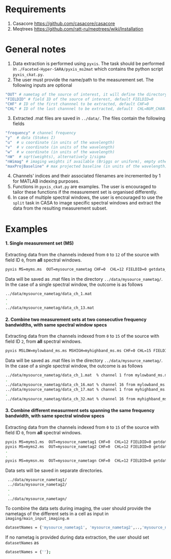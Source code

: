 # Requirements
1. Casacore https://github.com/casacore/casacore
2. Meqtrees https://github.com/ratt-ru/meqtrees/wiki/Installation

# General notes
1. Data extraction is performed using `pyxis`. The task should be performed in `./Faceted-Hyper-SARA/pyxis_ms2mat` which contains the python script `pyxis_ckat.py`.
2. The user must provide the name/path to the measurement set. The following inputs are optional
```bash
"OUT" # nametag of the source of interest, it will define the directory of the extracted data, default OUT=""
"FIELDID" # field ID of the source of interest, default FIELDID=0
"CHF" # ID of the first channnel to be extracted, default CHF=0
"CHL" # ID of the last channnel to be extracted, default  CHL=NUM_CHAN.
```
3. Extracted .mat files are saved in `../data/`. The files contain the following fields
```bash
"frequency" # channel frequency                       
"y"  # data (Stokes I)
"u"  # u coordinate (in units of the wavelength)
"v"  # v coordinate (in units of the wavelength)
"w"  # w coordinate (in units of the wavelength)                       
"nW"  # sqrt(weights), alternatively 1/sigma
"nWimag" # imaging weights if available (Briggs or uniform), empty otherwise
"maxProjBaseline" # max projected baseline (in units of the wavelength)
```
4. Channels' indices and their associated filenames are incremented by 1 for MATLAB indexing purposes.
5. Functions in `pyxis_ckat.py` are examples. The user is encouraged to tailor these functions if the measurement set is organised differently.
6. In case of multiple spectral windows, the user is encouraged to use the  `split` task in CASA to image specific spectral windows and extract the data from the resulting measurement subset.

# Examples
#### 1. Single measurement set (MS)

Extracting data from the channels indexed from  `0` to `12` of the source with field ID `0`, from **all** spectral windows.
```bash
pyxis MS=myms.ms  OUT=mysource_nametag CHF=0  CHL=12 FIELDID=0 getdata_ms
```
Data will be saved  as .mat files in the directory `../data/mysource_nametag/`. In the case of a single spectral window, the outcome is as follows
```bash
../data/mysource_nametag/data_ch_1.mat
.
.
../data/mysource_nametag/data_ch_13.mat
```
#### 2. Combine two measurement sets at two consecutive frequency bandwidths, with same spectral window specs
Extracting data from the channels indexed from  `0` to `15` of the source with field ID `2`, from **all** spectral windows.
```bash
pyxis MSLOW=mylowband_ms.ms MSHIGH=myhighband_ms.ms CHF=0 CHL=15 FIELDID=2 OUT=mysource_nametag getdata_ms_concat_bandwidth
```
Data will be saved as .mat files in the directory `../data/mysource_nametag/`.
In the case of a single spectral window, the outcome is as follows
```bash
../data/mysource_nametag/data_ch_1.mat  % channel 1 from mylowband_ms.ms
.
../data/mysource_nametag/data_ch_16.mat % channel 16 from mylowband_ms.ms
../data/mysource_nametag/data_ch_17.mat % channel 1 from myhighband_ms.ms
.
../data/mysource_nametag/data_ch_32.mat % channel 16 from myhighband_ms.ms
```
#### 3. Combine different measurment sets spanning the same frequency bandwidth, with same spectral window specs
Extracting data from the channels indexed from  `0` to `15` of the source with field ID `0`, from **all** spectral windows.

```bash
pyxis MS=myms1.ms  OUT=mysource_nametag1 CHF=0  CHL=12 FIELDID=0 getdata_ms
pyxis MS=myms2.ms  OUT=mysource_nametag2 CHF=0  CHL=12 FIELDID=0 getdata_ms
.
.
pyxis MS=mymsn.ms  OUT=mysource_nametagn CHF=0  CHL=12 FIELDID=0 getdata_ms
```
Data sets will be saved in separate directories. 
```bash
 ../data/mysource_nametag1/
 ../data/mysource_nametag2/
 .
 .
 ../data/mysource_nametagn/
```
To combine the data sets during imaging, the user should provide the nametags of the different sets in a cell as input in `imaging/main_input_imaging.m`
```bash
datasetNames = {'mysource_nametag1', 'mysource_nametag2',..,'mysource_nametagn'};
```
If no nametag is provided during data extraction, the user should set `datasetNames` as
```bash
datasetNames = {''};
```
